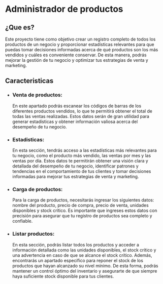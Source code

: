 # Administrador de productos

## ¿Que es?

Este proyecto tiene como objetivo crear un registro completo de todos los productos de un negocio y proporcionar estadísticas relevantes para que puedas tomar decisiones informadas acerca de qué productos son los más vendidos y cuáles es conveniente conservar. De esta manera, podrás mejorar la gestión de tu negocio y optimizar tus estrategias de venta y marketing. 

## Caracteristicas
- ### Venta de productos:

  En este apartado podrás escanear los códigos de barras de los diferentes productos vendidos, lo que te permitirá obtener el total de todas las ventas realizadas. Estos datos serán de gran utilidad para generar estadísticas y obtener información valiosa acerca del desempeño de tu negocio.
  
    
   
- ### Estadisticas:

  En esta sección, tendrás acceso a las estadísticas más relevantes para tu negocio, como el producto más vendido, las ventas por mes y las ventas por día. Estos datos te permitirán obtener una visión clara y detallada del desempeño de tu negocio, identificar patrones y tendencias en el comportamiento de tus clientes y tomar decisiones informadas para mejorar tus estrategias de venta y marketing.

     
- ### Carga de productos:

  Para la carga de productos, necesitarás ingresar los siguientes datos: nombre del producto, precio de compra, precio de venta, unidades disponibles y stock crítico. Es importante que ingreses estos datos con precisión para asegurar que tu registro de productos sea completo y confiable. 
  



- ### Listar productos:

  En esta sección, podrás listar todos los productos y acceder a información detallada como las unidades disponibles, el stock crítico y una advertencia en caso de que se alcance el stock crítico. Además, encontrarás un apartado específico para reponer el stock de los productos que hayan alcanzado su nivel mínimo. De esta forma, podrás mantener un control óptimo del inventario y asegurarte de que siempre haya suficiente stock disponible para tus clientes.
   
   
   
  
  

